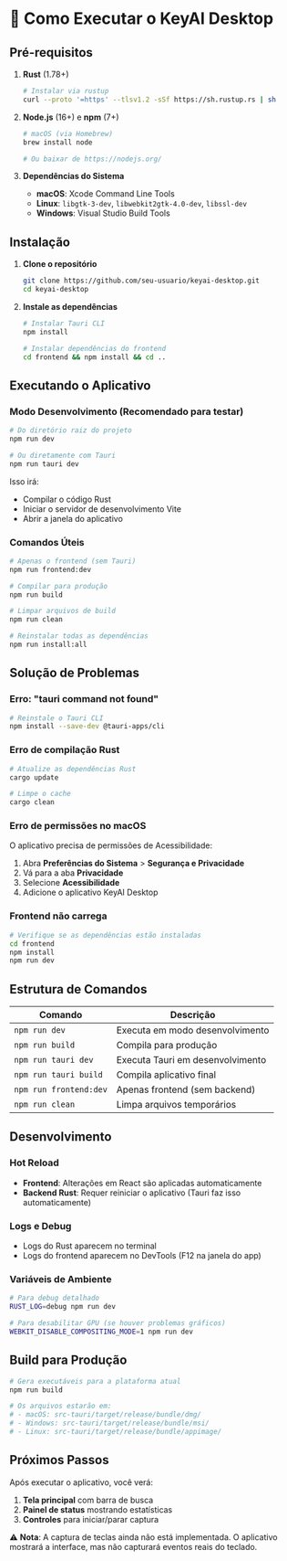 # 🚀 Como Executar o KeyAI Desktop

## Pré-requisitos

1. **Rust** (1.78+)
   ```bash
   # Instalar via rustup
   curl --proto '=https' --tlsv1.2 -sSf https://sh.rustup.rs | sh
   ```

2. **Node.js** (16+) e **npm** (7+)
   ```bash
   # macOS (via Homebrew)
   brew install node
   
   # Ou baixar de https://nodejs.org/
   ```

3. **Dependências do Sistema**
   - **macOS**: Xcode Command Line Tools
   - **Linux**: `libgtk-3-dev`, `libwebkit2gtk-4.0-dev`, `libssl-dev`
   - **Windows**: Visual Studio Build Tools

## Instalação

1. **Clone o repositório**
   ```bash
   git clone https://github.com/seu-usuario/keyai-desktop.git
   cd keyai-desktop
   ```

2. **Instale as dependências**
   ```bash
   # Instalar Tauri CLI
   npm install
   
   # Instalar dependências do frontend
   cd frontend && npm install && cd ..
   ```

## Executando o Aplicativo

### Modo Desenvolvimento (Recomendado para testar)

```bash
# Do diretório raiz do projeto
npm run dev

# Ou diretamente com Tauri
npm run tauri dev
```

Isso irá:
- Compilar o código Rust
- Iniciar o servidor de desenvolvimento Vite
- Abrir a janela do aplicativo

### Comandos Úteis

```bash
# Apenas o frontend (sem Tauri)
npm run frontend:dev

# Compilar para produção
npm run build

# Limpar arquivos de build
npm run clean

# Reinstalar todas as dependências
npm run install:all
```

## Solução de Problemas

### Erro: "tauri command not found"
```bash
# Reinstale o Tauri CLI
npm install --save-dev @tauri-apps/cli
```

### Erro de compilação Rust
```bash
# Atualize as dependências Rust
cargo update

# Limpe o cache
cargo clean
```

### Erro de permissões no macOS
O aplicativo precisa de permissões de Acessibilidade:
1. Abra **Preferências do Sistema** > **Segurança e Privacidade**
2. Vá para a aba **Privacidade**
3. Selecione **Acessibilidade**
4. Adicione o aplicativo KeyAI Desktop

### Frontend não carrega
```bash
# Verifique se as dependências estão instaladas
cd frontend
npm install
npm run dev
```

## Estrutura de Comandos

| Comando | Descrição |
|---------|-----------|
| `npm run dev` | Executa em modo desenvolvimento |
| `npm run build` | Compila para produção |
| `npm run tauri dev` | Executa Tauri em desenvolvimento |
| `npm run tauri build` | Compila aplicativo final |
| `npm run frontend:dev` | Apenas frontend (sem backend) |
| `npm run clean` | Limpa arquivos temporários |

## Desenvolvimento

### Hot Reload
- **Frontend**: Alterações em React são aplicadas automaticamente
- **Backend Rust**: Requer reiniciar o aplicativo (Tauri faz isso automaticamente)

### Logs e Debug
- Logs do Rust aparecem no terminal
- Logs do frontend aparecem no DevTools (F12 na janela do app)

### Variáveis de Ambiente
```bash
# Para debug detalhado
RUST_LOG=debug npm run dev

# Para desabilitar GPU (se houver problemas gráficos)
WEBKIT_DISABLE_COMPOSITING_MODE=1 npm run dev
```

## Build para Produção

```bash
# Gera executáveis para a plataforma atual
npm run build

# Os arquivos estarão em:
# - macOS: src-tauri/target/release/bundle/dmg/
# - Windows: src-tauri/target/release/bundle/msi/
# - Linux: src-tauri/target/release/bundle/appimage/
```

## Próximos Passos

Após executar o aplicativo, você verá:
1. **Tela principal** com barra de busca
2. **Painel de status** mostrando estatísticas
3. **Controles** para iniciar/parar captura

⚠️ **Nota**: A captura de teclas ainda não está implementada. O aplicativo mostrará a interface, mas não capturará eventos reais do teclado. 